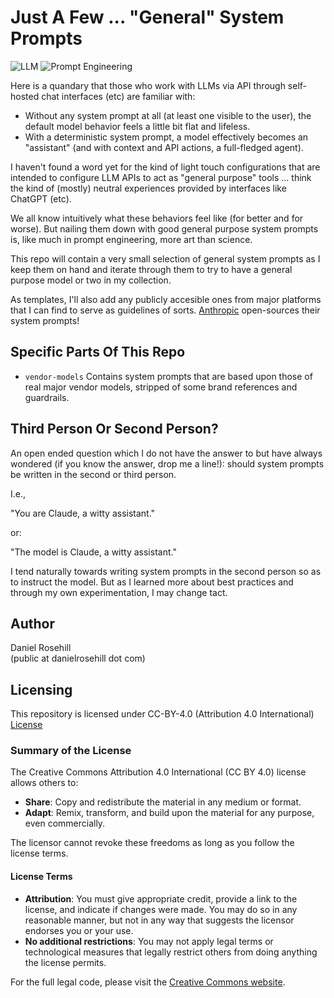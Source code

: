 # Just A Few ... "General" System Prompts
 
![LLM](https://img.shields.io/badge/LLM-blue)
![Prompt Engineering](https://img.shields.io/badge/Prompt_Engineering-green)

Here is a quandary that those who work with LLMs via API through self-hosted chat interfaces (etc) are familiar with:

- Without any system prompt at all (at least one visible to the user), the default model behavior feels a little bit flat and lifeless.
- With a deterministic system prompt, a model effectively becomes an "assistant" (and with context and API actions, a full-fledged agent).   

I haven't found a word yet for the kind of light touch configurations that are intended to configure LLM APIs to act as "general purpose" tools ... think the kind of (mostly) neutral experiences provided by interfaces like ChatGPT (etc).

We all know intuitively what these behaviors feel like (for better and for worse). But nailing them down with good general purpose system prompts is, like much in prompt engineering, more art than science. 

This repo will contain a very small selection of general system prompts as I keep them on hand and iterate through them to try to have a general purpose model or two in my collection. 

As templates, I'll also add any publicly accesible ones from major platforms that I can find to serve as guidelines of sorts. [Anthropic](https://docs.anthropic.com/en/release-notes/system-prompts#feb-24th-2025) open-sources their system prompts!

## Specific Parts Of This Repo

- `vendor-models` Contains system prompts that are based upon those of real major vendor models, stripped of some brand references and guardrails. 


## Third Person Or Second Person?

An open ended question which I do not have the answer to but have always wondered (if you know the answer, drop me a line!): should system prompts be written in the second or third person.

I.e., 

"You are Claude, a witty assistant."

or:

"The model is Claude, a witty assistant."

I tend naturally towards writing system prompts in the second person so as to instruct the model. But as I learned more about best practices and through my own experimentation, I may change tact. 

## Author

Daniel Rosehill  
(public at danielrosehill dot com)

## Licensing

This repository is licensed under CC-BY-4.0 (Attribution 4.0 International) 
[License](https://creativecommons.org/licenses/by/4.0/)

### Summary of the License
The Creative Commons Attribution 4.0 International (CC BY 4.0) license allows others to:
- **Share**: Copy and redistribute the material in any medium or format.
- **Adapt**: Remix, transform, and build upon the material for any purpose, even commercially.

The licensor cannot revoke these freedoms as long as you follow the license terms.

#### License Terms
- **Attribution**: You must give appropriate credit, provide a link to the license, and indicate if changes were made. You may do so in any reasonable manner, but not in any way that suggests the licensor endorses you or your use.
- **No additional restrictions**: You may not apply legal terms or technological measures that legally restrict others from doing anything the license permits.

For the full legal code, please visit the [Creative Commons website](https://creativecommons.org/licenses/by/4.0/legalcode).